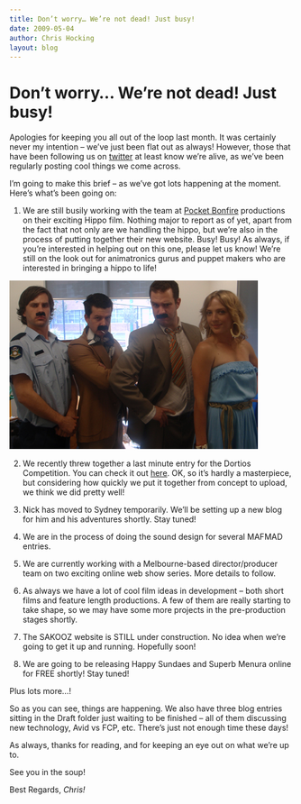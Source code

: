 ```yaml
---
title: Don’t worry… We’re not dead! Just busy!
date: 2009-05-04
author: Chris Hocking
layout: blog
---
```

# Don’t worry… We’re not dead! Just busy!

Apologies for keeping you all out of the loop last month. It was certainly never my intention – we’ve just been flat out as always! However, those that have been following us on [twitter](http://www.twitter.com/latenitefilms "twitter") at least know we’re alive, as we’ve been regularly posting cool things we come across.

I’m going to make this brief – as we’ve got lots happening at the moment. Here’s what’s been going on:

1. We are still busily working with the team at [Pocket Bonfire](http://www.pocketbonfire.com "Pocket Bonfire Productions") productions on their exciting Hippo film. Nothing major to report as of yet, apart from the fact that not only are we handling the hippo, but we’re also in the process of putting together their new website. Busy! Busy! As always, if you’re interested in helping out on this one, please let us know! We’re still on the look out for animatronics gurus and puppet makers who are interested in bringing a hippo to life!

![Doritos Competition](/static/blog/2009-05-doritos_competition.jpg "Doritos Competition")

2. We recently threw together a last minute entry for the Dortios Competition. You can check it out [here](http://www.doritos.com.au/?sq=5052 "Doritos Competition"). OK, so it’s hardly a masterpiece, but considering how quickly we put it together from concept to upload, we think we did pretty well!

3. Nick has moved to Sydney temporarily. We’ll be setting up a new blog for him and his adventures shortly. Stay tuned!

4. We are in the process of doing the sound design for several MAFMAD entries.

5. We are currently working with a Melbourne-based director/producer team on two exciting online web show series. More details to follow.

6. As always we have a lot of cool film ideas in development – both short films and feature length productions. A few of them are really starting to take shape, so we may have some more projects in the pre-production stages shortly.

7. The SAKOOZ website is STILL under construction. No idea when we’re going to get it up and running. Hopefully soon!

8. We are going to be releasing Happy Sundaes and Superb Menura online for FREE shortly! Stay tuned!

Plus lots more…!

So as you can see, things are happening. We also have three blog entries sitting in the Draft folder just waiting to be finished – all of them discussing new technology, Avid vs FCP, etc. There’s just not enough time these days!

As always, thanks for reading, and for keeping an eye out on what we’re up to.

See you in the soup!

Best Regards, *Chris!*